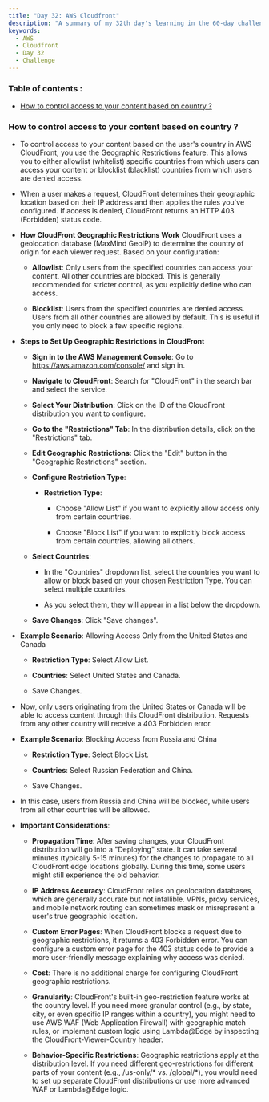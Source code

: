 ```yaml
---
title: "Day 32: AWS Cloudfront"
description: "A summary of my 32th day's learning in the 60-day challenge, covering basic concepts of Cloudfront."
keywords:
  - AWS
  - Cloudfront
  - Day 32
  - Challenge
---
```


### Table of contents :
- [How to control access to your content based on country ?](#how-to-control-access-to-your-content-based-on-country-)


### How to control access to your content based on country ?
- To control access to your content based on the user's country in AWS CloudFront, you use the Geographic Restrictions feature. This allows you to either allowlist (whitelist) specific countries from which users can access your content or blocklist (blacklist) countries from which users are denied access.


- When a user makes a request, CloudFront determines their geographic location based on their IP address and then applies the rules you've configured. If access is denied, CloudFront returns an HTTP 403 (Forbidden) status code.

- **How CloudFront Geographic Restrictions Work**
CloudFront uses a geolocation database (MaxMind GeoIP) to determine the country of origin for each viewer request. Based on your configuration:

  - **Allowlist**: Only users from the specified countries can access your content. All other countries are blocked. This is generally recommended for stricter control, as you explicitly define who can access.

  - **Blocklist**: Users from the specified countries are denied access. Users from all other countries are allowed by default. This is useful if you only need to block a few specific regions.

- **Steps to Set Up Geographic Restrictions in CloudFront**
  - **Sign in to the AWS Management Console**: Go to https://aws.amazon.com/console/ and sign in.

  - **Navigate to CloudFront**: Search for "CloudFront" in the search bar and select the service.

  - **Select Your Distribution**: Click on the ID of the CloudFront distribution you want to configure.

  - **Go to the "Restrictions" Tab**: In the distribution details, click on the "Restrictions" tab.

  - **Edit Geographic Restrictions**: Click the "Edit" button in the "Geographic Restrictions" section.

  - **Configure Restriction Type**:

    - **Restriction Type**:

      - Choose "Allow List" if you want to explicitly allow access only from certain countries.

      - Choose "Block List" if you want to explicitly block access from certain countries, allowing all others.

  - **Select Countries**:

    - In the "Countries" dropdown list, select the countries you want to allow or block based on your chosen Restriction Type. You can select multiple countries.

    - As you select them, they will appear in a list below the dropdown.

  - **Save Changes**: Click "Save changes".

- **Example Scenario**: Allowing Access Only from the United States and Canada
  - **Restriction Type**: Select Allow List.

  - **Countries**: Select United States and Canada.

  - Save Changes.

- Now, only users originating from the United States or Canada will be able to access content through this CloudFront distribution. Requests from any other country will receive a 403 Forbidden error.

- **Example Scenario**: Blocking Access from Russia and China
  - **Restriction Type**: Select Block List.

  - **Countries**: Select Russian Federation and China.

  - Save Changes.

- In this case, users from Russia and China will be blocked, while users from all other countries will be allowed.

- **Important Considerations**:
  - **Propagation Time**: After saving changes, your CloudFront distribution will go into a "Deploying" state. It can take several minutes (typically 5-15 minutes) for the changes to propagate to all CloudFront edge locations globally. During this time, some users might still experience the old behavior.

  - **IP Address Accuracy**: CloudFront relies on geolocation databases, which are generally accurate but not infallible. VPNs, proxy services, and mobile network routing can sometimes mask or misrepresent a user's true geographic location.

  - **Custom Error Pages**: When CloudFront blocks a request due to geographic restrictions, it returns a 403 Forbidden error. You can configure a custom error page for the 403 status code to provide a more user-friendly message explaining why access was denied.

  - **Cost**: There is no additional charge for configuring CloudFront geographic restrictions.

  - **Granularity**: CloudFront's built-in geo-restriction feature works at the country level. If you need more granular control (e.g., by state, city, or even specific IP ranges within a country), you might need to use AWS WAF (Web Application Firewall) with geographic match rules, or implement custom logic using Lambda@Edge by inspecting the CloudFront-Viewer-Country header.


  - **Behavior-Specific Restrictions**: Geographic restrictions apply at the distribution level. If you need different geo-restrictions for different parts of your content (e.g., /us-only/* vs. /global/*), you would need to set up separate CloudFront distributions or use more advanced WAF or Lambda@Edge logic.

